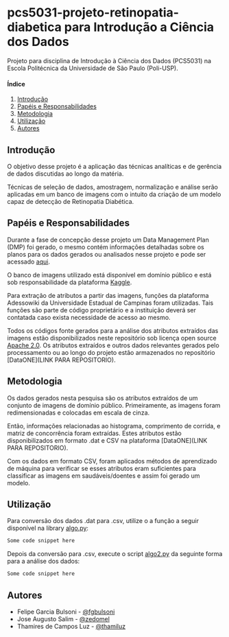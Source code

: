 # pcs5031-projeto-retinopatia-diabetica para Introdução a Ciência dos Dados


Projeto para disciplina de Introdução à Ciência dos Dados (PCS5031) na Escola Politécnica da Universidade de São Paulo (Poli-USP).

#### Índice
1. [Introdução](#introdução)
2. [Papéis e Responsabilidades](#papéis-e-Responsabilidades)
3. [Metodologia](#metodologia)
4. [Utilização](#utilização)
5. [Autores](#autores)


## Introdução

O objetivo desse projeto é a aplicação das técnicas analíticas e de gerência de dados discutidas ao longo da matéria.

Técnicas de seleção de dados, amostragem, normalização e análise serão aplicadas em um banco de imagens com o intuito da criação de um modelo capaz de detecção de Retinopatia Diabética.


## Papéis e Responsabilidades

Durante a fase de concepção desse projeto um Data Management Plan (DMP) foi gerado, o mesmo contém informações detalhadas sobre os planos para os dados gerados ou analisados nesse projeto e pode ser acessado [aqui](DMP-pcs5031-projeto-retinopatia-diabetica.pdf).

O banco de imagens utilizado está disponível em domínio público e está sob responsabilidade da plataforma [Kaggle](https://www.kaggle.com/c/diabetic-retinopathy-detection/data).

Para extração de atributos a partir das imagens, funções da plataforma Adessowiki da Universidade Estadual de Campinas foram utilizadas. Tais funções são parte de código proprietário e a instituição deverá ser contatada caso exista necessidade de acesso ao mesmo.

Todos os códigos fonte gerados para a análise dos atributos extraídos das imagens estão disponibilizados neste repositório sob licença open source [Apache 2.0](LICENSE). Os atributos extraídos e outros dados relevantes gerados pelo processamento ou ao longo do projeto estão armazenados no repositório [DataONE](LINK PARA REPOSITORIO).

## Metodologia

Os dados gerados nesta pesquisa são os atributos extraídos de um conjunto de imagens de domínio público.
Primeiramente, as imagens foram redimensionadas e colocadas em escala de cinza.

Então, informações relacionadas ao histograma, comprimento de corrida, e matriz de concorrência foram extraídas. Estes atributos estão disponibilizados em formato .dat e CSV na plataforma [DataONE](LINK PARA REPOSITORIO).

Com os dados em formato CSV, foram aplicados métodos de aprendizado de máquina para verificar se esses atributos eram suficientes para classificar as imagens em saudáveis/doentes e assim foi gerado um modelo.

## Utilização

Para conversão dos dados .dat para .csv, utilize o a função a seguir disponível na library [algo.py](lib/algo.py):

```python
Some code snippet here
```

Depois da conversão para .csv, execute o script [algo2.py](lib/algo2.py) da seguinte forma para a análise dos dados:
```python
Some code snippet here
```

## Autores
- Felipe Garcia Bulsoni - [@fgbulsoni](https://github.com/fgbulsoni)
- Jose Augusto Salim - [@zedomel](https://github.com/zedomel)
- Thamires de Campos Luz - [@thamiluz](https://github.com/thamiluz)
